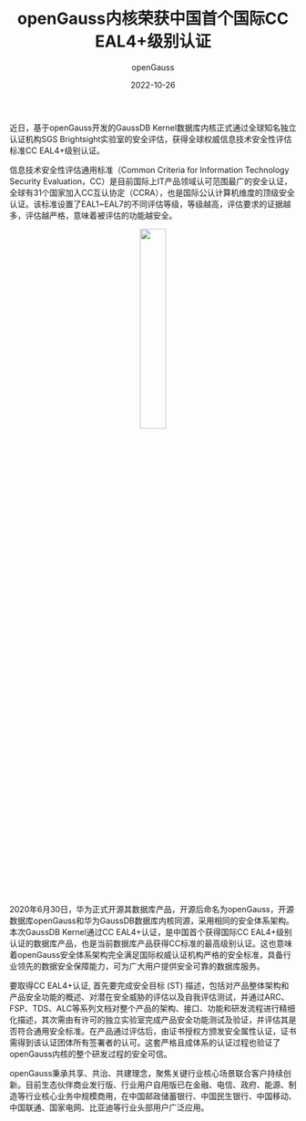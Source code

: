 ﻿---
title: 'openGauss内核荣获中国首个国际CC EAL4+级别认证'
date: '2022-10-26'
tags: ['theme']
banner: '/category/news/2022-10-26/banner.png'
author: 'openGauss'
category: 'news'
summary: 'openGauss内核荣获中国首个国际CC EAL4+级别认证'
---

近日，基于openGauss开发的GaussDB Kernel数据库内核正式通过全球知名独立认证机构SGS Brightsight实验室的安全评估，获得全球权威信息技术安全性评估标准CC EAL4+级别认证。

信息技术安全性评估通用标准（Common Criteria for Information Technology Security Evaluation，CC）是目前国际上IT产品领域认可范围最广的安全认证，全球有31个国家加入CC互认协定（CCRA），也是国际公认计算机维度的顶级安全认证。该标准设置了EAL1~EAL7的不同评估等级，等级越高，评估要求的证据越多，评估越严格，意味着被评估的功能越安全。

<div style="text-align:center"><img src="/zh/news/2022-10-26/pic1.png" style="width: 30%"></div>


2020年6月30日，华为正式开源其数据库产品，开源后命名为openGauss，开源数据库openGauss和华为GaussDB数据库内核同源，采用相同的安全体系架构。本次GaussDB Kernel通过CC EAL4+认证，是中国首个获得国际CC EAL4+级别认证的数据库产品，也是当前数据库产品获得CC标准的最高级别认证。这也意味着openGauss安全体系架构完全满足国际权威认证机构严格的安全标准，具备行业领先的数据安全保障能力，可为广大用户提供安全可靠的数据库服务。

要取得CC EAL4+认证, 首先要完成安全目标 (ST) 描述，包括对产品整体架构和产品安全功能的概述、对潜在安全威胁的评估以及自我评估测试，并通过ARC、FSP、TDS、ALC等系列文档对整个产品的架构、接口、功能和研发流程进行精细化描述，其次需由有许可的独立实验室完成产品安全功能测试及验证，并评估其是否符合通用安全标准。在产品通过评估后，由证书授权方颁发安全属性认证，证书需得到该认证团体所有签署者的认可。这套严格且成体系的认证过程也验证了openGauss内核的整个研发过程的安全可信。

openGauss秉承共享、共治、共建理念，聚焦关键行业核心场景联合客户持续创新。目前生态伙伴商业发行版、行业用户自用版已在金融、电信、政府、能源、制造等行业核心业务中规模商用，在中国邮政储蓄银行、中国民生银行、中国移动、中国联通、国家电网、比亚迪等行业头部用户广泛应用。
